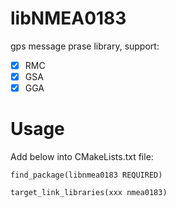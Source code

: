 # libNMEA0183

gps message prase library, support:

- [x] RMC
- [x] GSA
- [x] GGA

# Usage

Add below into CMakeLists.txt file:
```
find_package(libnmea0183 REQUIRED)

target_link_libraries(xxx nmea0183)
```
